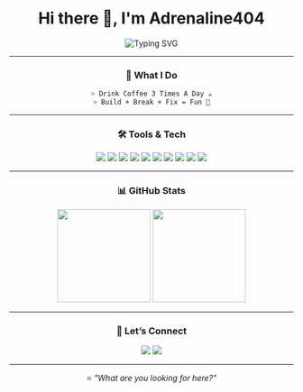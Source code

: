 <!-- Profile README -->

<div align="center">

# Hi there 👋, I'm **Adrenaline404**

<img src="https://readme-typing-svg.herokuapp.com?font=Fira+Code&weight=600&size=22&duration=3000&pause=800&color=00FFFF&center=true&vCenter=true&width=600&lines=🚀+Android+Development;🧪+Testing+for+Experimental+Needs;☕+Coffee+is+My+Fuel;⚡+Always+Learning+New+Things" alt="Typing SVG" />

---

### 🧠 What I Do
```bash
> Drink Coffee 3 Times A Day ☕
> Build + Break + Fix = Fun 🚧
```

---

### 🛠 Tools & Tech
<p align="center">
  <img src="https://img.shields.io/badge/Shell-black?style=for-the-badge&logo=gnu-bash&logoColor=white"/>
  <img src="https://img.shields.io/badge/Bash-121011?style=for-the-badge&logo=gnu-bash&logoColor=white"/>
  <img src="https://img.shields.io/badge/Magisk-green?style=for-the-badge&logo=android&logoColor=white"/>
  <img src="https://img.shields.io/badge/Systemless-0078D6?style=for-the-badge&logo=linux&logoColor=white"/>
  <img src="https://img.shields.io/badge/Rust-b7410e?style=for-the-badge&logo=rust&logoColor=white"/>
  <img src="https://img.shields.io/badge/Experimental-orange?style=for-the-badge&logo=flask&logoColor=white"/>
  <img src="https://img.shields.io/badge/Linux-grey?style=for-the-badge&logo=linux&logoColor=white"/>
  <img src="https://img.shields.io/badge/Termux-000000?style=for-the-badge&logo=android&logoColor=white"/>
  <img src="https://img.shields.io/badge/Android-3DDC84?style=for-the-badge&logo=android&logoColor=white"/>
  <img src="https://img.shields.io/badge/Tweaks-blueviolet?style=for-the-badge&logo=tools&logoColor=white"/>
</p>

---

### 📊 GitHub Stats
<p align="center">
  <img src="https://github-readme-stats.vercel.app/api?username=Adrenaline404&show_icons=true&theme=radical" height="165"/>
  <img src="https://github-readme-stats.vercel.app/api/top-langs/?username=Adrenaline404&layout=compact&theme=radical" height="165"/>
</p>

---

### 🤝 Let’s Connect
<p align="center">
  <a href="https://t.me/adrenaline_404"><img src="https://img.shields.io/badge/Telegram-2CA5E0?style=for-the-badge&logo=telegram&logoColor=white"/></a>
  <a href="https://instagram.com/shfwn_31"><img src="https://img.shields.io/badge/Instagram-E4405F?style=for-the-badge&logo=instagram&logoColor=white"/></a>
</p>

---

⭐ *"What are you looking for here?"*

</div>
